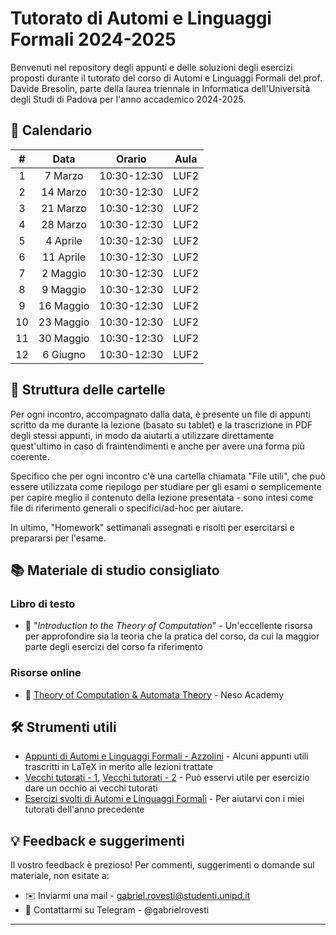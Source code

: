 # Tutorato di Automi e Linguaggi Formali 2024-2025

Benvenuti nel repository degli appunti e delle soluzioni degli esercizi proposti durante il tutorato del corso di Automi e Linguaggi Formali del prof. Davide Bresolin, parte della laurea triennale in Informatica dell'Università degli Studi di Padova per l'anno accademico 2024-2025.

## 📅 Calendario

| **#** | **Data**     | **Orario**   | **Aula** |
|:-----:|:------------:|:------------:|:--------:|
|   1   |  7 Marzo     | 10:30-12:30  |   LUF2   |
|   2   |  14 Marzo    | 10:30-12:30  |   LUF2   |
|   3   |  21 Marzo    | 10:30-12:30  |   LUF2   |
|   4   |  28 Marzo    | 10:30-12:30  |   LUF2   |
|   5   |  4 Aprile    | 10:30-12:30  |   LUF2   |
|   6   |  11 Aprile   | 10:30-12:30  |   LUF2   |
|   7   |  2 Maggio    | 10:30-12:30  |   LUF2   |
|   8   |  9 Maggio    | 10:30-12:30  |   LUF2   |
|   9   |  16 Maggio   | 10:30-12:30  |   LUF2   |
|  10   |  23 Maggio   | 10:30-12:30  |   LUF2   |
|  11   |  30 Maggio   | 10:30-12:30  |   LUF2   |
|  12   |  6 Giugno    | 10:30-12:30  |   LUF2   |

## 📁 Struttura delle cartelle

Per ogni incontro, accompagnato dalla data, è presente un file di appunti scritto da me durante la lezione (basato su tablet) e la trascrizione in PDF degli stessi appunti, in modo da aiutarti a utilizzare direttamente quest'ultimo in caso di fraintendimenti e anche per avere una forma più coerente.

Specifico che per ogni incontro c'è una cartella chiamata "File utili", che può essere utilizzata come riepilogo per studiare per gli esami o semplicemente per capire meglio il contenuto della lezione presentata - sono intesi come file di riferimento generali o specifici/ad-hoc per aiutare.

In ultimo, "Homework" settimanali assegnati e risolti per esercitarsi e prepararsi per l'esame.

## 📚 Materiale di studio consigliato

### Libro di testo
- 📘 "_Introduction to the Theory of Computation_" - Un'eccellente risorsa per approfondire sia la teoria che la pratica del corso, da cui la maggior parte degli esercizi del corso fa riferimento

### Risorse online
- 🎥 [Theory of Computation & Automata Theory](https://www.youtube.com/playlist?list=PLBlnK6fEyqRgp46KUv4ZY69yXmpwKOIev) - Neso Academy

## 🛠️ Strumenti utili

- [Appunti di Automi e Linguaggi Formali - Azzolini](https://appunti.cavallium.it/Automi%20e%20Linguaggi/) - Alcuni appunti utili trascritti in LaTeX in merito alle lezioni trattate
- [Vecchi tutorati - 1](https://github.com/alezanga/AutomiTutorato2018), [Vecchi tutorati - 2](https://github.com/linpengzhang/AFL-Tutoring) - Può esservi utile per esercizio dare un occhio ai vecchi tutorati
- [Esercizi svolti di Automi e Linguaggi Formali](https://github.com/gabrielrovesti/Tutorato-Automi-e-Linguaggi-Formali-2023-2024) - Per aiutarvi con i miei tutorati dell'anno precedente

## 💡 Feedback e suggerimenti

Il vostro feedback è prezioso! Per commenti, suggerimenti o domande sul materiale, non esitate a:

- ✉️ Inviarmi una mail - gabriel.rovesti@studenti.unipd.it
- 📱 Contattarmi su Telegram - @gabrielrovesti

---